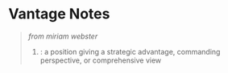 # Vantage Notes

> _from miriam webster_
> 1. : a position giving a strategic advantage, commanding perspective, or comprehensive view



